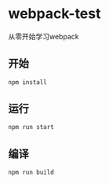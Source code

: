 # webpack-test
从零开始学习webpack

## 开始
```bash
npm install
```

## 运行
```bash
npm run start
```

## 编译
```bash
npm run build
```